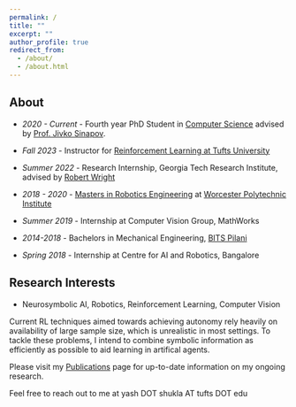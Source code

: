 ```yaml
---
permalink: /
title: ""
excerpt: ""
author_profile: true
redirect_from: 
  - /about/
  - /about.html
---
```


## About

- *2020 - Current* - Fourth year PhD Student in [Computer Science](https://engineering.tufts.edu/cs/) advised by [Prof. Jivko Sinapov](https://www.eecs.tufts.edu/~jsinapov/).

- *Fall 2023* - Instructor for [Reinforcement Learning at Tufts University](https://www.eecs.tufts.edu/~jsinapov/teaching/comp138_RL_Fall2023/)

- *Summer 2022* - Research Internship, Georgia Tech Research Institute, advised by [Robert Wright](https://scholar.google.com/citations?user=v89BX9oAAAAJ&hl=en)

- *2018 - 2020* - [Masters in Robotics Engineering](https://www.wpi.edu/academics/departments/robotics-engineering) at [Worcester Polytechnic Institute](https://www.wpi.edu/)

- *Summer 2019* - Internship at Computer Vision Group, MathWorks

- *2014-2018* - Bachelors in Mechanical Engineering, [BITS Pilani](https://www.bits-pilani.ac.in/) 

- *Spring 2018* - Internship at Centre for AI and Robotics, Bangalore



## Research Interests


- Neurosymbolic AI, Robotics, Reinforcement Learning, Computer Vision

Current RL techniques aimed towards achieving autonomy rely heavily on availability of large sample size, which is unrealistic in most settings. To tackle these problems, I intend to combine symbolic information as efficiently as possible to aid learning in artifical agents. 


Please  visit my [Publications](https://yshukla.com//publications/) page for up-to-date information on my ongoing research.


Feel free to reach out to me at yash DOT shukla AT tufts DOT edu
